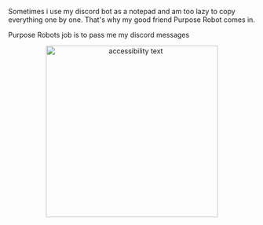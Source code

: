 Sometimes i use my discord bot as a notepad and am too lazy to copy everything one by one. That's why my good friend Purpose Robot comes in.

Purpose Robots job is to pass me my discord messages



<p align="center">
  <img src="https://static.wikia.nocookie.net/rickandmorty/images/6/67/Butter_Robot_Picture.png/revision/latest?cb=20171106225602" width="350" alt="accessibility text">
</p>
